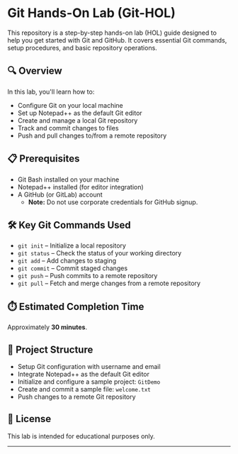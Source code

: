 # Git Hands-On Lab (Git-HOL)

This repository is a step-by-step hands-on lab (HOL) guide designed to help you get started with Git and GitHub. It covers essential Git commands, setup procedures, and basic repository operations.

## 🔍 Overview

In this lab, you'll learn how to:

- Configure Git on your local machine
- Set up Notepad++ as the default Git editor
- Create and manage a local Git repository
- Track and commit changes to files
- Push and pull changes to/from a remote repository

## 📋 Prerequisites

- Git Bash installed on your machine
- Notepad++ installed (for editor integration)
- A GitHub (or GitLab) account
  - **Note:** Do not use corporate credentials for GitHub signup.

## 🛠️ Key Git Commands Used

- `git init` – Initialize a local repository
- `git status` – Check the status of your working directory
- `git add` – Add changes to staging
- `git commit` – Commit staged changes
- `git push` – Push commits to a remote repository
- `git pull` – Fetch and merge changes from a remote repository

## ⏱️ Estimated Completion Time

Approximately **30 minutes**.

## 📂 Project Structure

- Setup Git configuration with username and email
- Integrate Notepad++ as the default Git editor
- Initialize and configure a sample project: `GitDemo`
- Create and commit a sample file: `welcome.txt`
- Push changes to a remote Git repository

## 📄 License

This lab is intended for educational purposes only.

---
